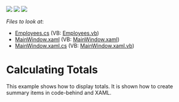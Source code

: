 <!-- default badges list -->
![](https://img.shields.io/endpoint?url=https://codecentral.devexpress.com/api/v1/VersionRange/128657660/22.2.2%2B)
[![](https://img.shields.io/badge/Open_in_DevExpress_Support_Center-FF7200?style=flat-square&logo=DevExpress&logoColor=white)](https://supportcenter.devexpress.com/ticket/details/E3273)
[![](https://img.shields.io/badge/📖_How_to_use_DevExpress_Examples-e9f6fc?style=flat-square)](https://docs.devexpress.com/GeneralInformation/403183)
<!-- default badges end -->
<!-- default file list -->
*Files to look at*:

* [Employees.cs](./CS/DXTreeList_Totals/Employees.cs) (VB: [Employees.vb](./VB/DXTreeList_Totals/Employees.vb))
* [MainWindow.xaml](./CS/DXTreeList_Totals/MainWindow.xaml) (VB: [MainWindow.xaml](./VB/DXTreeList_Totals/MainWindow.xaml))
* [MainWindow.xaml.cs](./CS/DXTreeList_Totals/MainWindow.xaml.cs) (VB: [MainWindow.xaml.vb](./VB/DXTreeList_Totals/MainWindow.xaml.vb))
<!-- default file list end -->
# Calculating Totals


<p>This example shows how to display totals. It is shown how to create summary items in code-behind and XAML.</p><br />


<br/>



